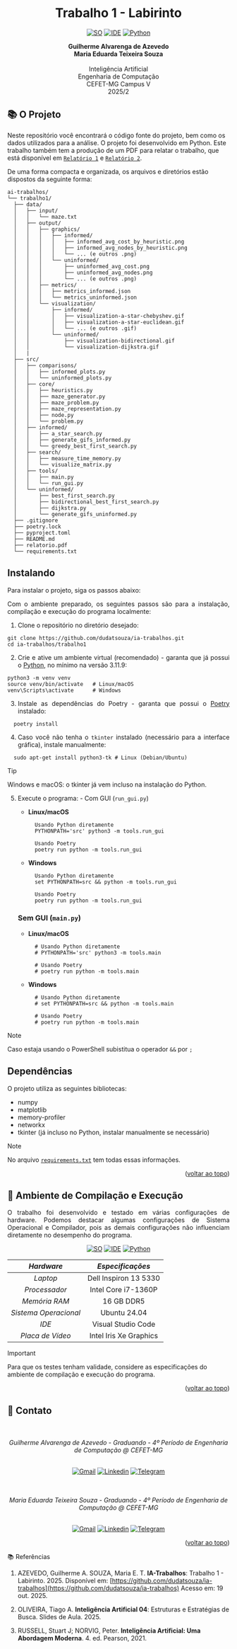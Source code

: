 <a name="readme-topo"></a>

<h1 align='center'>
  Trabalho 1 -  Labirinto
</h1>

<div align='center'>

[![SO][Ubuntu-badge]][Ubuntu-url]
[![IDE][vscode-badge]][vscode-url]
[![Python][Python-badge]][Python-url]

<b>
  Guilherme Alvarenga de Azevedo<br>
  Maria Eduarda Teixeira Souza<br>
</b>
  
<br>
Inteligência Artificial <br>
Engenharia de Computação <br>
CEFET-MG Campus V <br>
2025/2 


</div>

## 📚 O Projeto

Neste repositório você encontrará o código fonte do projeto, bem como os dados utilizados para a análise. O projeto foi desenvolvido em Python. Este trabalho também tem a produção de um PDF para relatar o trabalho, que está disponível em [`Relatório 1`](trabalho1/relatorio.pdf) e [`Relatório 2`](trabalho2/relatorio.pdf).

De uma forma compacta e organizada, os arquivos e diretórios estão dispostos da seguinte forma:

  ```.
ai-trabalhos/
└── trabalho1/
    ├── data/
    │   ├── input/
    │   │   └── maze.txt
    │   ├── output/
    │   │   ├── graphics/
    │   │   │   ├── informed/
    │   │   │   │   ├── informed_avg_cost_by_heuristic.png
    │   │   │   │   ├── informed_avg_nodes_by_heuristic.png
    │   │   │   │   └── ... (e outros .png)
    │   │   │   └── uninformed/
    │   │   │       ├── uninformed_avg_cost.png
    │   │   │       ├── uninformed_avg_nodes.png
    │   │   │       └── ... (e outros .png)
    │   │   ├── metrics/
    │   │   │   ├── metrics_informed.json
    │   │   │   └── metrics_uninformed.json
    │   │   └── visualization/
    │   │       ├── informed/
    │   │       │   ├── visualization-a-star-chebyshev.gif
    │   │       │   ├── visualization-a-star-euclidean.gif
    │   │       │   └── ... (e outros .gif)
    │   │       └── uninformed/
    │   │           ├── visualization-bidirectional.gif
    │   │           └── visualization-dijkstra.gif
    │   |
    ├── src/
    │   ├── comparisons/
    │   │   ├── informed_plots.py
    │   │   └── uninformed_plots.py
    │   ├── core/
    │   │   ├── heuristics.py
    │   │   ├── maze_generator.py
    │   │   ├── maze_problem.py
    │   │   ├── maze_representation.py
    │   │   ├── node.py
    │   │   └── problem.py
    │   ├── informed/
    │   │   ├── a_star_search.py
    │   │   ├── generate_gifs_informed.py
    │   │   └── greedy_best_first_search.py
    │   ├── search/
    │   │   ├── measure_time_memory.py
    │   │   └── visualize_matrix.py
    │   ├── tools/
    │   │   ├── main.py
    │   │   └── run_gui.py
    │   └── uninformed/
    │       ├── best_first_search.py
    │       ├── bidirectional_best_first_search.py
    │       ├── dijkstra.py
    │       └── generate_gifs_uninformed.py
    ├── .gitignore
    ├── poetry.lock
    ├── pyproject.toml
    ├── README.md
    ├── relatorio.pdf
    └── requirements.txt
  ```

## Instalando
Para instalar o projeto, siga os passos abaixo:

<div align="justify">
  Com o ambiente preparado, os seguintes passos são para a instalação, compilação e execução do programa localmente:

  1. Clone o repositório no diretório desejado:
  ```console
  git clone https://github.com/dudatsouza/ia-trabalhos.git
  cd ia-trabalhos/trabalho1
  ```
  2. Crie e ative um ambiente virtual (recomendado) - garanta que já possui o [Python](https://www.python.org/downloads/), no mínimo na versão 3.11.9:
  ```console
  python3 -m venv venv
  source venv/bin/activate   # Linux/macOS
  venv\Scripts\activate      # Windows
  ```

  3. Instale as dependências do Poetry - garanta que possui o [Poetry](https://python-poetry.org/docs/) instalado: 
  ```console
    poetry install
  ```

  4. Caso você não tenha o `tkinter` instalado (necessário para a interface gráfica), instale manualmente:
  ```console
    sudo apt-get install python3-tk # Linux (Debian/Ubuntu) 
  ```
</div>

  > [!TIP]
  > Windows e macOS: o tkinter já vem incluso na instalação do Python.

<div align="justify">
  
  5. Execute o programa:
    - Com GUI (`run_gui.py`)
      - **Linux/macOS**
        ```console
          Usando Python diretamente
          PYTHONPATH='src' python3 -m tools.run_gui
        ```
        
        ```console
          Usando Poetry
          poetry run python -m tools.run_gui
        ```

      - **Windows** 
        ```console
          Usando Python diretamente
          set PYTHONPATH=src && python -m tools.run_gui
        ```
          
        ```console
          Usando Poetry
          poetry run python -m tools.run_gui
        ```

      ### Sem GUI (`main.py`)

      - **Linux/macOS**
        ```console
          # Usando Python diretamente
          # PYTHONPATH='src' python3 -m tools.main
        ```
          
        ```console
          # Usando Poetry
          # poetry run python -m tools.main
        ```

      - **Windows**
        ```console
          # Usando Python diretamente
          # set PYTHONPATH=src && python -m tools.main
        ```
        
        ```console
          # Usando Poetry
          # poetry run python -m tools.main
        ```
</div> 

  > [!NOTE]
  > Caso estaja usando o PowerShell subistitua o operador `&&` por `;`

<div align="justify">
  
  ## Dependências

  O projeto utiliza as seguintes bibliotecas:

  - numpy
  - matplotlib
  - memory-profiler
  - networkx
  - tkinter (já incluso no Python, instalar manualmente se necessário)
    
</div>

> [!NOTE]
> No arquivo [`requirements.txt`](trabalho1/requirements.txt) tem todas essas informações.




<p align="right">(<a href="#readme-topo">voltar ao topo</a>)</p>

## 🧪 Ambiente de Compilação e Execução

<div align="justify">

  O trabalho foi desenvolvido e testado em várias configurações de hardware. Podemos destacar algumas configurações de Sistema Operacional e Compilador, pois as demais configurações não influenciam diretamente no desempenho do programa.

</div>

<div align='center'>

[![SO][Ubuntu-badge]][Ubuntu-url]
[![IDE][vscode-badge]][vscode-url]
[![Python][Python-badge]][Python-url]

| *Hardware* | *Especificações* |
|:------------:|:-------------------:|
| *Laptop*   | Dell Inspiron 13 5330 |
| *Processador* | Intel Core i7-1360P |
| *Memória RAM* | 16 GB DDR5 |
| *Sistema Operacional* | Ubuntu 24.04 |
| *IDE* | Visual Studio Code |
| *Placa de Vídeo* | Intel Iris Xe Graphics |

</div>

> [!IMPORTANT] 
> Para que os testes tenham validade, considere as especificações
> do ambiente de compilação e execução do programa.

<p align="right">(<a href="#readme-topo">voltar ao topo</a>)</p>

## 📨 Contato

<div align="center">
  <br><br>
     <i>Guilherme Alvarenga de Azevedo - Graduando - 4º Período de Engenharia de Computação @ CEFET-MG</i>
  <br><br>
  
  [![Gmail][gmail-badge]][gmail-autor1]
  [![Linkedin][linkedin-badge]][linkedin-autor1]
  [![Telegram][telegram-badge]][telegram-autor1]
  
  
  <br><br>
     <i>Maria Eduarda Teixeira Souza - Graduando - 4º Período de Engenharia de Computação @ CEFET-MG</i>
  <br><br>
  
  [![Gmail][gmail-badge]][gmail-autor2]
  [![Linkedin][linkedin-badge]][linkedin-autor2]
  [![Telegram][telegram-badge]][telegram-autor2]

</div>

<p align="right">(<a href="#readme-topo">voltar ao topo</a>)</p>

<a name="referencias">📚 Referências</a>

1. AZEVEDO, Guilherme A. SOUZA, Maria E. T. **IA-Trabalhos**: Trabalho 1 - Labirinto. 2025. Disponível em: [https://github.com/dudatsouza/ia-trabalhos](https://github.com/dudatsouza/ia-trabalhos) Acesso em: 19 out. 2025.

2. OLIVEIRA, Tiago A. **Inteligência Artificial 04**: Estruturas e Estratégias de Busca. Slides de Aula. 2025.

3. RUSSELL, Stuart J; NORVIG, Peter. **Inteligência Artificial: Uma Abordagem Moderna**. 4. ed. Pearson, 2021.

<!-- [^1]: Spärck Jones, K. (1972). A statistical interpretation of term specificity and its application in retrieval. Journal of Documentation, 28(1), 11-21. (https://www.staff.city.ac.uk/~sbrp622/idfpapers/ksj_orig.pdf)

[^2]: Philip L.H. Yu, Wai Ming Wan, and Paul H. Lee. Decision Tree Modeling for Ranking Data. (https://www.researchgate.net/publication/252998138_Decision_Tree_Modeling_for_Ranking_Data)

[^3]: Ming Zhong, Mengchi Liu. Ranking the answer trees of graph search by both structure and content. (https://dl.acm.org/doi/abs/10.1145/2379307.2379314)

[^4]: Claudio Lucchese, Franco Maria Nardini, salvatore Orlando, Raffaele Perego, Nicola Tonellotto, Rossano Venturini. QuickScorer: a Fast Algorithm to Rank Documents with
Additive Ensembles of Regression Trees. (https://iris.unive.it/bitstream/10278/3661259/7/paper.pdf)

[^5]: Rada Mihalcea. Graph-based Ranking Algorithms for Sentence Extraction, Applied to Text Summarization. (https://dl.acm.org/doi/pdf/10.3115/1219044.1219064) -->






[vscode-badge]: https://img.shields.io/badge/Visual%20Studio%20Code-0078d7.svg?style=for-the-badge&logo=visual-studio-code&logoColor=white
[vscode-url]: https://code.visualstudio.com/docs/?dv=linux64_deb
[make-badge]: https://img.shields.io/badge/_-MAKEFILE-427819.svg?style=for-the-badge
[make-url]: https://www.gnu.org/software/make/manual/make.html
[cpp-badge]: https://img.shields.io/badge/c++-%2300599C.svg?style=for-the-badge&logo=c%2B%2B&logoColor=white
[cpp-url]: https://en.cppreference.com/w/cpp
[trabalho-url]: https://drive.google.com/file/d/1-IHbGaA1BIC6_CMBydOC-NbV2bCERc8r/view?usp=sharing
[github-prof]: https://github.com/mpiress
[main-ref]: src/main.cpp
[branchAMM-url]: https://github.com/alvarengazv/trabalhosAEDS1/tree/AlgoritmosMinMax
[makefile]: ./makefile
[bash-url]: https://www.hostgator.com.br/blog/o-que-e-bash/
[lenovo-badge]: https://img.shields.io/badge/lenovo%20laptop-E2231A?style=for-the-badge&logo=lenovo&logoColor=white
[ubuntu-badge]: https://img.shields.io/badge/Ubuntu-E95420?style=for-the-badge&logo=ubuntu&logoColor=white
[Ubuntu-url]: https://ubuntu.com/
[ryzen5500-badge]: https://img.shields.io/badge/AMD%20Ryzen_5_5500U-ED1C24?style=for-the-badge&logo=amd&logoColor=white
[ryzen3500-badge]: https://img.shields.io/badge/AMD%20Ryzen_5_3500X-ED1C24?style=for-the-badge&logo=amd&logoColor=white
[windows-badge]: https://img.shields.io/badge/Windows-0078D6?style=for-the-badge&logo=windows&logoColor=white
[gcc-badge]: https://img.shields.io/badge/GCC-5C6EB8?style=for-the-badge&logo=gnu&logoColor=white
[Python-badge]: https://img.shields.io/badge/Python-3776AB?style=for-the-badge&logo=python&logoColor=white
[Python-url]: https://www.python.org/


[linkedin-autor1]: https://www.linkedin.com/in/guilherme-alvarenga-de-azevedo-959474201/
[telegram-autor1]: https://t.me/alvarengazv
[gmail-autor1]: mailto:gui.alvarengas234@gmail.com

[linkedin-autor2]: https://www.linkedin.com/in/dudatsouza/
[telegram-autor2]: https://t.me/dudat_18
[gmail-autor2]: mailto:dudateixeirasouza@gmail.com

[linkedin-badge]: https://img.shields.io/badge/-LinkedIn-0077B5?style=for-the-badge&logo=Linkedin&logoColor=white
[telegram-badge]: https://img.shields.io/badge/Telegram-2CA5E0?style=for-the-badge&logo=telegram&logoColor=white
[gmail-badge]: https://img.shields.io/badge/-Gmail-D14836?style=for-the-badge&logo=Gmail&logoColor=white
